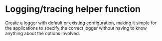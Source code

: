 # Logging/tracing helper function  
Create a logger with default or existing configuration, making it simple for the applications to
specify the correct logger without having to know anything about the options involved.

